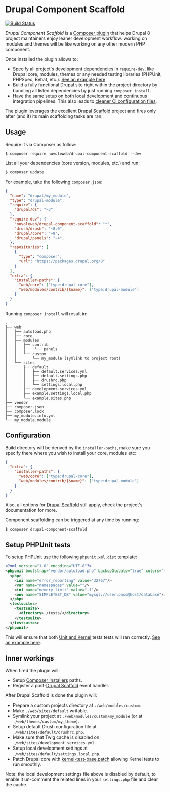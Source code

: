 # Drupal Component Scaffold

[![Build Status](https://travis-ci.org/nuvoleweb/drupal-component-scaffold.svg?branch=master)](https://travis-ci.org/nuvoleweb/drupal-component-scaffold)

*Drupal Component Scaffold* is a [Composer plugin](https://getcomposer.org/doc/articles/plugins.md) that helps Drupal 8
project maintainers enjoy leaner development workflow: working on modules and themes will be like working on any other
modern PHP component.

Once installed the plugin allows to:

- Specify all project's development dependencies in `require-dev`, like Drupal core, modules, themes or any needed
  testing libraries (PHPUnit, PHPSpec, Behat, etc.). [See an example here](https://github.com/nuvoleweb/ui_patterns/blob/8.x-1.x/composer.json).
- Build a fully functional Drupal site right within the project directory by bundling all listed dependencies by just
  running `composer install`.
- Have the same setup on both local development and continuous integration pipelines. This also leads to
  [cleaner CI configuration files](https://github.com/nuvoleweb/ui_patterns/blob/8.x-1.x/.travis.yml).

The plugin leverages the excellent [Drupal Scaffold](https://github.com/drupal-composer/drupal-scaffold) project and
fires only after (and if) its main scaffolding tasks are ran.

## Usage

Require it via Composer as follow:

```
$ composer require nuvoleweb/drupal-component-scaffold --dev
```

List all your dependencies (core version, modules, etc.) and run:

```
$ composer update
```

For example, take the following `composer.json`:

```json
{
  "name": "drupal/my_module",
  "type": "drupal-module",
  "require": {
    "drupal/ds": "~3"
  },
  "require-dev": {
    "nuvoleweb/drupal-component-scaffold": "*",
    "drush/drush": "~8.0",
    "drupal/core": "~8",
    "drupal/panels": "~4",
  },
  "repositories": [
    {
      "type": "composer",
      "url": "https://packages.drupal.org/8"
    }
  ],
  "extra": {
    "installer-paths": {
      "web/core": ["type:drupal-core"],
      "web/modules/contrib/{$name}": ["type:drupal-module"]
    }
  }  
}
```

Running `composer install` will result in:

```
.
├── web
│   ├── autoload.php
│   ├── core
│   ├── modules
│   │   ├── contrib
│   │   │    └── panels
│   │   └── custom
│   │       └── my_module (symlink to project root)
│   └── sites
│       ├── default
│       │   ├── default.services.yml
│       │   ├── default.settings.php
│       │   ├── drushrc.php
│       │   └── settings.local.php
│       ├── development.services.yml
│       ├── example.settings.local.php
│       └── example.sites.php
├── vendor
├── composer.json
├── composer.lock
├── my_module.info.yml
└── my_module.module
```

## Configuration

Build directory will be derived by the `installer-paths`, make sure you specify there where you wish to install
your core, modules etc:

```json
{
  "extra": {
    "installer-paths": {
      "web/core": ["type:drupal-core"],
      "web/modules/contrib/{$name}": ["type:drupal-module"]
    }
  }
}
```

Also, all options for [Drupal Scaffold](https://github.com/drupal-composer/drupal-scaffold) still apply, check the
project's documentation for more.

Component scaffolding can be triggered at any time by running:

```
$ composer drupal-component-scaffold
```

## Setup PHPUnit tests

To setup [PHPUnit](https://phpunit.de) use the following `phpunit.xml.dist` template:

```xml
<?xml version="1.0" encoding="UTF-8"?>
<phpunit bootstrap="vendor/autoload.php" backupGlobals="true" colors="true" >
  <php>
    <ini name="error_reporting" value="32767"/>
    <var name="namespaces" value=""/>
    <ini name="memory_limit" value="-1"/>
    <env name="SIMPLETEST_DB" value="mysql://user:pass@host/database"/>
  </php>
  <testsuites>
    <testsuite>
      <directory>./tests/</directory>
    </testsuite>
  </testsuites>
</phpunit>
```

This will ensure that both [Unit and Kernel](https://www.drupal.org/docs/8/testing/types-of-tests-in-drupal-8) tests
tests will ran correctly. [See an example here](https://github.com/nuvoleweb/ui_patterns/blob/8.x-1.x/phpunit.xml.dist).

## Inner workings

When fired the plugin will:

- Setup [Composer Installers](https://github.com/composer/installers) paths.
- Register a post-[Drupal Scaffold](https://github.com/drupal-composer/drupal-scaffold) event handler.

After Drupal Scaffold is done the plugin will:

 - Prepare a custom projects directory at `./web/modules/custom`.
 - Make `./web/sites/default` writable.
 - Symlink your project at `./web/modules/custom/my_module` (or at `./web/themes/custom/my_theme`).
 - Setup default Drush configuration file at `./web/sites/default/drushrc.php`.
 - Make sure that Twig cache is disabled on `./web/sites/development.services.yml`.
 - Setup local development settings at `./web/sites/default/settings.local.php`.
 - Patch Drupal core with [kernel-test-base.patch](dist/kernel-test-base.patch) allowing Kernel tests to run smoothly.

Note: the local development settings file above is disabled by default, to enable it un-comment the related lines
in your `settings.php` file and clear the cache.
